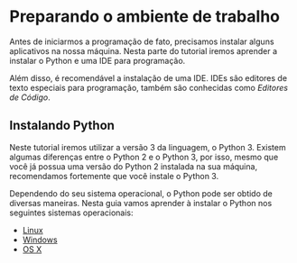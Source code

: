 # Preparando o ambiente de trabalho
Antes de iniciarmos a programação de fato, precisamos instalar alguns aplicativos na nossa máquina. Nesta parte do tutorial iremos aprender a instalar o Python e uma IDE para programação.

Além disso, é recomendável a instalação de uma IDE. IDEs são editores de texto especiais para programação, também são conhecidas como _Editores de Código_.

## Instalando Python
Neste tutorial iremos utilizar a versão 3 da linguagem, o Python 3. Existem algumas diferenças entre o Python 2 e o Python 3, por isso, mesmo que você já possua uma versão do Python 2 instalada na sua máquina, recomendamos fortemente que você instale o Python 3.

Dependendo do seu sistema operacional, o Python pode ser obtido de diversas maneiras. Nesta guia vamos aprender à instalar o Python nos seguintes sistemas operacionais:
* [Linux](installing-python-on-linux/README.md)
* [Windows](installing-python-on-windows/README.md)
* [OS X](installing-python-on-mac-osx/README.md)




